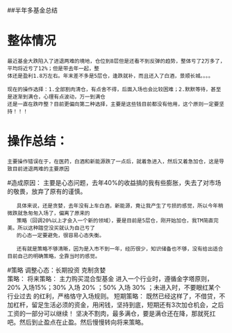 ##半年多基金总结
  # 整体情况
    最近基金大跌陷入了进退两难的境地，仓位到8层但是还看不到反弹的趋势，整体亏了2万多了，平均将近亏了12%；但是带去年一起，整
    体还是盈利1.8万左右。年末差不多是5层仓，逢跌就补，而且还入了白酒，景顺长城。。。。
    
    现在的操作选择：1.全部割肉清仓，有点舍不得，后面入场也会比较困难；2.默默等待，甚至是逐渐到满仓，心理有点波动，万一到满仓
    还是一直在跌咋整？目前更偏向第二种选择，主要是这些钱目前都没有他用，这个原则一定要坚持！！！
   
  # 操作总结：
    主要操作错误在于，在医药，白酒和新能源跌了一点后，就着急进入，然后又着急加仓，这是导致目前进退两难的主要原因
  #造成原因：
       主要是心态问题，去年40%的收益搞的我有些膨胀，失去了对市场的敬畏，放弃了原有的谨慎。
       
       具体来说，还是贪婪，去年没有上车白酒，新能源，竟让我产生了亏损的感觉，所以今年稍微跌就急匆匆入场了，偏离了原来的
       策略（回调20%以上才会入一个新的领域），要是目前是5层仓，刚开始加仓，我TM简直完美。所以这种踏空没买就认为自己亏了
       的心态一定要避免，很容易心态失衡。
       
       还有就是策略不够清晰，因为是入市不到一年，经历很少，知识储备也不够，没有给出适合目前自己的明确策略，全靠当时的感觉。
  
  #策略
  调整心态：长期投资  克制贪婪  
  策略：
       将来策略：
       主力购买混合型基金
       进入一个行业时，遵循金字塔原则，20% 入场15%；30% 入场 20% ；50% 入场 30% ；未进入时，不要眼红某个行业过去
       的红利，严格恪守入场规则。
       短期策略：
       既然已经这样了，不借贷，不加杠杆，留足生活必须的资金，用闲钱，坚持到底，短期还有3次加仓机会，之后工资的一部分可以继续！
       坚决不割肉，最多满仓，要是满仓还在降，那就死扛吧。然后到止盈点在止盈。然后慢慢转向将来策略。       
       
       
        